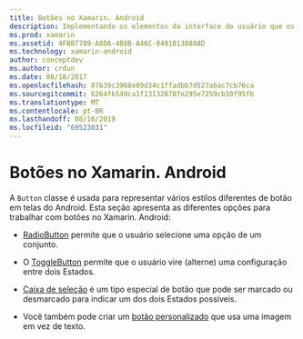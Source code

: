 ```yaml
---
title: Botões no Xamarin. Android
description: Implementando os elementos da interface do usuário que os usuários tocam para executar uma ação
ms.prod: xamarin
ms.assetid: 4FBB7789-A8DA-4B8B-A46C-849181388A8D
ms.technology: xamarin-android
author: conceptdev
ms.author: crdun
ms.date: 08/18/2017
ms.openlocfilehash: 87b39c3968e09d34c1ffadbb7d527abac7cb76ca
ms.sourcegitcommit: 6264fb540ca1f131328707e295e7259cb10f95fb
ms.translationtype: MT
ms.contentlocale: pt-BR
ms.lasthandoff: 08/16/2019
ms.locfileid: "69523031"
---
```

# <a name="buttons-in-xamarinandroid"></a>Botões no Xamarin. Android

A `Button` classe é usada para representar vários estilos diferentes de botão em telas do Android. Esta seção apresenta as diferentes opções para trabalhar com botões no Xamarin. Android:

- [RadioButton](~/android/user-interface/controls/buttons/radio-button.md) permite que o usuário selecione uma opção de um conjunto.

- O [ToggleButton](~/android/user-interface/controls/buttons/toggle-button.md) permite que o usuário vire (alterne) uma configuração entre dois Estados.

- [Caixa de seleção](~/android/user-interface/controls/buttons/check-box.md) é um tipo especial de botão que pode ser marcado ou desmarcado para indicar um dos dois Estados possíveis.

- Você também pode criar um [botão personalizado](~/android/user-interface/controls/buttons/custom-button.md) que usa uma imagem em vez de texto.
